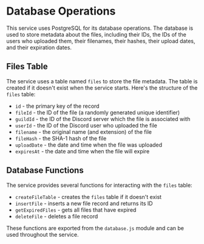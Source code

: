 # Database Operations

This service uses PostgreSQL for its database operations. The database is used to store metadata about the files, including their IDs, the IDs of the users who uploaded them, their filenames, their hashes, their upload dates, and their expiration dates.

## Files Table

The service uses a table named `files` to store the file metadata. The table is created if it doesn't exist when the service starts. Here's the structure of the `files` table:

- `id` - the primary key of the record
- `fileId` - the ID of the file (a randomly generated unique identifier)
- `guildId` - the ID of the Discord server which the file is associated with
- `userId` - the ID of the Discord user who uploaded the file
- `filename` - the original name (and extension) of the file
- `fileHash` - the SHA-1 hash of the file
- `uploadDate` - the date and time when the file was uploaded
- `expiresAt` - the date and time when the file will expire

## Database Functions

The service provides several functions for interacting with the `files` table:

- `createFileTable` - creates the `files` table if it doesn't exist
- `insertFile` - inserts a new file record and returns its ID
- `getExpiredFiles` - gets all files that have expired
- `deleteFile` - deletes a file record

These functions are exported from the `database.js` module and can be used throughout the service.
